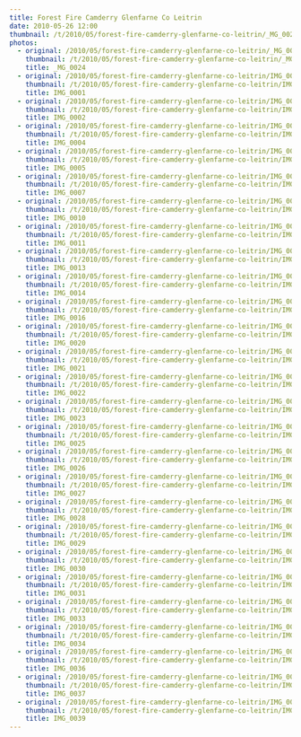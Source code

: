 ```yaml
---
title: Forest Fire Camderry Glenfarne Co Leitrin
date: 2010-05-26 12:00
thumbnail: /t/2010/05/forest-fire-camderry-glenfarne-co-leitrin/_MG_0024.jpg
photos:
  - original: /2010/05/forest-fire-camderry-glenfarne-co-leitrin/_MG_0024.jpg
    thumbnail: /t/2010/05/forest-fire-camderry-glenfarne-co-leitrin/_MG_0024.jpg
    title: _MG_0024
  - original: /2010/05/forest-fire-camderry-glenfarne-co-leitrin/IMG_0001.jpg
    thumbnail: /t/2010/05/forest-fire-camderry-glenfarne-co-leitrin/IMG_0001.jpg
    title: IMG_0001
  - original: /2010/05/forest-fire-camderry-glenfarne-co-leitrin/IMG_0002.jpg
    thumbnail: /t/2010/05/forest-fire-camderry-glenfarne-co-leitrin/IMG_0002.jpg
    title: IMG_0002
  - original: /2010/05/forest-fire-camderry-glenfarne-co-leitrin/IMG_0004.jpg
    thumbnail: /t/2010/05/forest-fire-camderry-glenfarne-co-leitrin/IMG_0004.jpg
    title: IMG_0004
  - original: /2010/05/forest-fire-camderry-glenfarne-co-leitrin/IMG_0005.jpg
    thumbnail: /t/2010/05/forest-fire-camderry-glenfarne-co-leitrin/IMG_0005.jpg
    title: IMG_0005
  - original: /2010/05/forest-fire-camderry-glenfarne-co-leitrin/IMG_0007.jpg
    thumbnail: /t/2010/05/forest-fire-camderry-glenfarne-co-leitrin/IMG_0007.jpg
    title: IMG_0007
  - original: /2010/05/forest-fire-camderry-glenfarne-co-leitrin/IMG_0010.jpg
    thumbnail: /t/2010/05/forest-fire-camderry-glenfarne-co-leitrin/IMG_0010.jpg
    title: IMG_0010
  - original: /2010/05/forest-fire-camderry-glenfarne-co-leitrin/IMG_0011.jpg
    thumbnail: /t/2010/05/forest-fire-camderry-glenfarne-co-leitrin/IMG_0011.jpg
    title: IMG_0011
  - original: /2010/05/forest-fire-camderry-glenfarne-co-leitrin/IMG_0013.jpg
    thumbnail: /t/2010/05/forest-fire-camderry-glenfarne-co-leitrin/IMG_0013.jpg
    title: IMG_0013
  - original: /2010/05/forest-fire-camderry-glenfarne-co-leitrin/IMG_0014.jpg
    thumbnail: /t/2010/05/forest-fire-camderry-glenfarne-co-leitrin/IMG_0014.jpg
    title: IMG_0014
  - original: /2010/05/forest-fire-camderry-glenfarne-co-leitrin/IMG_0016.jpg
    thumbnail: /t/2010/05/forest-fire-camderry-glenfarne-co-leitrin/IMG_0016.jpg
    title: IMG_0016
  - original: /2010/05/forest-fire-camderry-glenfarne-co-leitrin/IMG_0020.jpg
    thumbnail: /t/2010/05/forest-fire-camderry-glenfarne-co-leitrin/IMG_0020.jpg
    title: IMG_0020
  - original: /2010/05/forest-fire-camderry-glenfarne-co-leitrin/IMG_0021.jpg
    thumbnail: /t/2010/05/forest-fire-camderry-glenfarne-co-leitrin/IMG_0021.jpg
    title: IMG_0021
  - original: /2010/05/forest-fire-camderry-glenfarne-co-leitrin/IMG_0022.jpg
    thumbnail: /t/2010/05/forest-fire-camderry-glenfarne-co-leitrin/IMG_0022.jpg
    title: IMG_0022
  - original: /2010/05/forest-fire-camderry-glenfarne-co-leitrin/IMG_0023.jpg
    thumbnail: /t/2010/05/forest-fire-camderry-glenfarne-co-leitrin/IMG_0023.jpg
    title: IMG_0023
  - original: /2010/05/forest-fire-camderry-glenfarne-co-leitrin/IMG_0025.jpg
    thumbnail: /t/2010/05/forest-fire-camderry-glenfarne-co-leitrin/IMG_0025.jpg
    title: IMG_0025
  - original: /2010/05/forest-fire-camderry-glenfarne-co-leitrin/IMG_0026.jpg
    thumbnail: /t/2010/05/forest-fire-camderry-glenfarne-co-leitrin/IMG_0026.jpg
    title: IMG_0026
  - original: /2010/05/forest-fire-camderry-glenfarne-co-leitrin/IMG_0027.jpg
    thumbnail: /t/2010/05/forest-fire-camderry-glenfarne-co-leitrin/IMG_0027.jpg
    title: IMG_0027
  - original: /2010/05/forest-fire-camderry-glenfarne-co-leitrin/IMG_0028.jpg
    thumbnail: /t/2010/05/forest-fire-camderry-glenfarne-co-leitrin/IMG_0028.jpg
    title: IMG_0028
  - original: /2010/05/forest-fire-camderry-glenfarne-co-leitrin/IMG_0029.jpg
    thumbnail: /t/2010/05/forest-fire-camderry-glenfarne-co-leitrin/IMG_0029.jpg
    title: IMG_0029
  - original: /2010/05/forest-fire-camderry-glenfarne-co-leitrin/IMG_0030.jpg
    thumbnail: /t/2010/05/forest-fire-camderry-glenfarne-co-leitrin/IMG_0030.jpg
    title: IMG_0030
  - original: /2010/05/forest-fire-camderry-glenfarne-co-leitrin/IMG_0031.jpg
    thumbnail: /t/2010/05/forest-fire-camderry-glenfarne-co-leitrin/IMG_0031.jpg
    title: IMG_0031
  - original: /2010/05/forest-fire-camderry-glenfarne-co-leitrin/IMG_0033.jpg
    thumbnail: /t/2010/05/forest-fire-camderry-glenfarne-co-leitrin/IMG_0033.jpg
    title: IMG_0033
  - original: /2010/05/forest-fire-camderry-glenfarne-co-leitrin/IMG_0034.jpg
    thumbnail: /t/2010/05/forest-fire-camderry-glenfarne-co-leitrin/IMG_0034.jpg
    title: IMG_0034
  - original: /2010/05/forest-fire-camderry-glenfarne-co-leitrin/IMG_0036.jpg
    thumbnail: /t/2010/05/forest-fire-camderry-glenfarne-co-leitrin/IMG_0036.jpg
    title: IMG_0036
  - original: /2010/05/forest-fire-camderry-glenfarne-co-leitrin/IMG_0037.jpg
    thumbnail: /t/2010/05/forest-fire-camderry-glenfarne-co-leitrin/IMG_0037.jpg
    title: IMG_0037
  - original: /2010/05/forest-fire-camderry-glenfarne-co-leitrin/IMG_0039.jpg
    thumbnail: /t/2010/05/forest-fire-camderry-glenfarne-co-leitrin/IMG_0039.jpg
    title: IMG_0039
---
```

